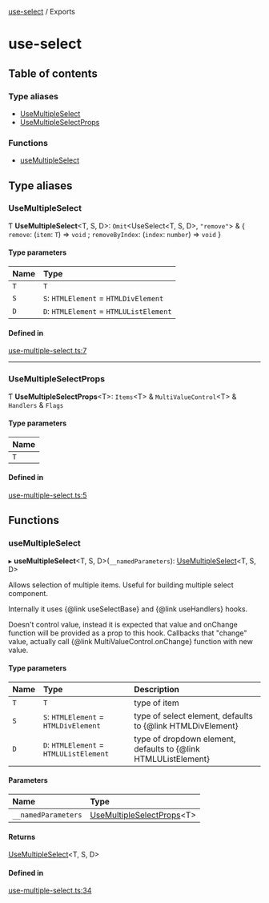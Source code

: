 [use-select](README.md) / Exports

# use-select

## Table of contents

### Type aliases

- [UseMultipleSelect](modules.md#usemultipleselect)
- [UseMultipleSelectProps](modules.md#usemultipleselectprops)

### Functions

- [useMultipleSelect](modules.md#usemultipleselect)

## Type aliases

### UseMultipleSelect

Ƭ **UseMultipleSelect**<T, S, D\>: `Omit`<UseSelect<T, S, D\>, ``"remove"``\> & { `remove`: (`item`: `T`) => `void` ; `removeByIndex`: (`index`: `number`) => `void`  }

#### Type parameters

| Name | Type |
| :------ | :------ |
| `T` | `T` |
| `S` | `S`: `HTMLElement` = `HTMLDivElement` |
| `D` | `D`: `HTMLElement` = `HTMLUListElement` |

#### Defined in

[use-multiple-select.ts:7](https://github.com/tracksuitdev/use-select/blob/b17eb60/src/use-multiple-select.ts#L7)

___

### UseMultipleSelectProps

Ƭ **UseMultipleSelectProps**<T\>: `Items`<T\> & `MultiValueControl`<T\> & `Handlers` & `Flags`

#### Type parameters

| Name |
| :------ |
| `T` |

#### Defined in

[use-multiple-select.ts:5](https://github.com/tracksuitdev/use-select/blob/b17eb60/src/use-multiple-select.ts#L5)

## Functions

### useMultipleSelect

▸ **useMultipleSelect**<T, S, D\>(`__namedParameters`): [UseMultipleSelect](modules.md#usemultipleselect)<T, S, D\>

Allows selection of multiple items. Useful for building multiple select component.

Internally it uses {@link useSelectBase} and {@link useHandlers} hooks.

Doesn't control value, instead it is expected that value and onChange function will be provided as a prop to this
hook. Callbacks that "change" value, actually call {@link MultiValueControl.onChange} function with new value.

#### Type parameters

| Name | Type | Description |
| :------ | :------ | :------ |
| `T` | `T` | type of item |
| `S` | `S`: `HTMLElement` = `HTMLDivElement` | type of select element, defaults to {@link HTMLDivElement} |
| `D` | `D`: `HTMLElement` = `HTMLUListElement` | type of dropdown element, defaults to {@link HTMLUListElement} |

#### Parameters

| Name | Type |
| :------ | :------ |
| `__namedParameters` | [UseMultipleSelectProps](modules.md#usemultipleselectprops)<T\> |

#### Returns

[UseMultipleSelect](modules.md#usemultipleselect)<T, S, D\>

#### Defined in

[use-multiple-select.ts:34](https://github.com/tracksuitdev/use-select/blob/b17eb60/src/use-multiple-select.ts#L34)

